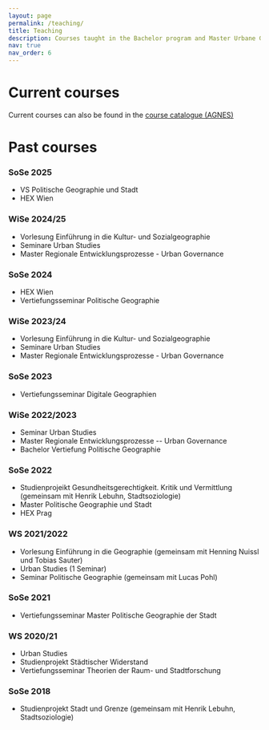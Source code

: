 ```yaml
---
layout: page
permalink: /teaching/
title: Teaching
description: Courses taught in the Bachelor program and Master Urbane Geographien, Department of Geography, Humboldt-University zu Berlin
nav: true
nav_order: 6
---
```


# Current courses

Current courses can also be found in the [course catalogue (AGNES)](https://agnes.hu-berlin.de/lupo/rds?state=verpublish&status=init&vmfile=no&moduleCall=webInfo&publishConfFile=webInfoPerson&publishSubDir=personal&keep=y&purge=y&personal.pid=24969&expand=Veranstaltungen#Veranstaltungen)

# Past courses

### SoSe 2025

- VS Politische Geographie und Stadt
- HEX Wien

### WiSe 2024/25

- Vorlesung Einführung in die Kultur- und Sozialgeographie
- Seminare Urban Studies
- Master Regionale Entwicklungsprozesse - Urban Governance

### SoSe 2024

- HEX Wien
- Vertiefungsseminar Politische Geographie

### WiSe 2023/24

- Vorlesung Einführung in die Kultur- und Sozialgeographie
- Seminare Urban Studies
- Master Regionale Entwicklungsprozesse - Urban Governance

### SoSe 2023

- Vertiefungsseminar Digitale Geographien

### WiSe 2022/2023

- Seminar Urban Studies
- Master Regionale Entwicklungsprozesse -- Urban Governance
- Bachelor Vertiefung Politische Geographie

### SoSe 2022

- Studienprojeikt Gesundheitsgerechtigkeit. Kritik und Vermittlung (gemeinsam mit Henrik Lebuhn, Stadtsoziologie)
- Master Politische Geographie und Stadt
- HEX Prag

### WS 2021/2022

- Vorlesung Einführung in die Geographie (gemeinsam mit Henning Nuissl und Tobias Sauter)
- Urban Studies (1 Seminar)
- Seminar Politische Geographie (gemeinsam mit Lucas Pohl)

### SoSe 2021

- Vertiefungsseminar Master Politische Geographie der Stadt

### WS 2020/21

- Urban Studies
- Studienprojekt Städtischer Widerstand
- Vertiefungsseminar Theorien der Raum- und Stadtforschung

### SoSe 2018

- Studienprojekt Stadt und Grenze (gemeinsam mit Henrik Lebuhn, Stadtsoziologie)
